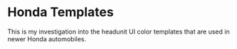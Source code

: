 # Honda Templates

This is my investigation into the headunit UI color templates that are used in newer Honda automobiles.
